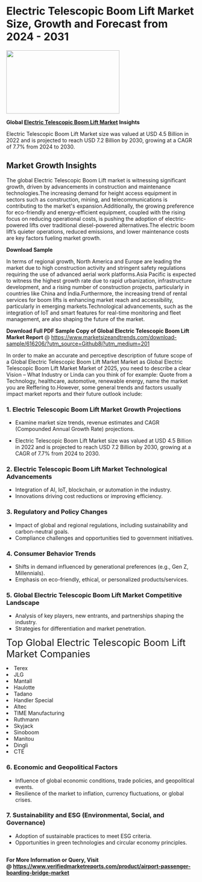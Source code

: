 <H1>Electric Telescopic Boom Lift Market Size, Growth and Forecast from 2024 - 2031</H1><img class="aligncenter size-medium wp-image-584254" src="https://thirdeyenews.in/wp-content/uploads/2024/09/Global-Market-Research-300x168.jpeg" alt="" width="300" height="168" /><p><strong>Global&nbsp;<a href="https://www.marketsizeandtrends.com/download-sample/616206/?utm_source=Github8j?utm_medium=201">Electric Telescopic Boom Lift Market</a> Insights</strong></p><p>Electric Telescopic Boom Lift Market size was valued at USD 4.5 Billion in 2022 and is projected to reach USD 7.2 Billion by 2030, growing at a CAGR of 7.7% from 2024 to 2030.</p><p><h2>Market Growth Insights</h2> <p>The global Electric Telescopic Boom Lift market is witnessing significant growth, driven by advancements in construction and maintenance technologies.The increasing demand for height access equipment in sectors such as construction, mining, and telecommunications is contributing to the market's expansion.Additionally, the growing preference for eco-friendly and energy-efficient equipment, coupled with the rising focus on reducing operational costs, is pushing the adoption of electric-powered lifts over traditional diesel-powered alternatives.The electric boom lift’s quieter operations, reduced emissions, and lower maintenance costs are key factors fueling market growth.</p> <p><strong>Download Sample</strong></p> <p>In terms of regional growth, North America and Europe are leading the market due to high construction activity and stringent safety regulations requiring the use of advanced aerial work platforms.Asia Pacific is expected to witness the highest growth rate due to rapid urbanization, infrastructure development, and a rising number of construction projects, particularly in countries like China and India.Furthermore, the increasing trend of rental services for boom lifts is enhancing market reach and accessibility, particularly in emerging markets.Technological advancements, such as the integration of IoT and smart features for real-time monitoring and fleet management, are also shaping the future of the market.</p> <p><span class=""><strong>Download Full PDF Sample Copy of Global Electric Telescopic Boom Lift Market Report</strong> @ <a href="https://www.marketsizeandtrends.com/download-sample/616206/?utm_source=Github8j?utm_medium=201" target="_blank">https://www.marketsizeandtrends.com/download-sample/616206/?utm_source=Github8j?utm_medium=201</a></span></p><p>In order to make an accurate and perceptive description of future scope of a Global&nbsp;Electric Telescopic Boom Lift Market Market as Global&nbsp;Electric Telescopic Boom Lift Market Market of 2025, you need to describe a clear Vision &ndash; What Industry or Linda can you think of for example: Quote from a Technology, healthcare, automotive, renewable energy, name the market you are Reffering to.However, some general trends and factors usually impact market reports and their future outlook include:</p><h3>1.&nbsp;<strong>Electric Telescopic Boom Lift Market Growth Projections</strong></h3><ul><li>Examine market size trends, revenue estimates and CAGR (Compounded Annual Growth Rate) projections.</li><li><p>Electric Telescopic Boom Lift Market size was valued at USD 4.5 Billion in 2022 and is projected to reach USD 7.2 Billion by 2030, growing at a CAGR of 7.7% from 2024 to 2030.</p></li></ul><h3>2.&nbsp;<strong>Electric Telescopic Boom Lift Market Technological Advancements</strong></h3><ul><li>Integration of AI, IoT, blockchain, or automation in the industry.</li><li>Innovations driving cost reductions or improving efficiency.</li></ul><h3>3.&nbsp;<strong>Regulatory and Policy Changes</strong></h3><ul><li>Impact of global and regional regulations, including sustainability and carbon-neutral goals.</li><li>Compliance challenges and opportunities tied to government initiatives.</li></ul><h3>4.&nbsp;<strong>Consumer Behavior Trends</strong></h3><ul><li>Shifts in demand influenced by generational preferences (e.g., Gen Z, Millennials).</li><li>Emphasis on eco-friendly, ethical, or personalized products/services.</li></ul><h3>5.&nbsp;<strong>Global Electric Telescopic Boom Lift Market Competitive Landscape</strong></h3><ul><li>Analysis of key players, new entrants, and partnerships shaping the industry.</li><li>Strategies for differentiation and market penetration.</li></ul><p data-pm-slice="1 1 []"><span style="color: inherit; font-family: inherit; font-size: 25px;">Top Global Electric Telescopic Boom Lift Market Companies</span></p><div class="" data-test-id=""><p><li>Terex</li><li> JLG</li><li> Mantall</li><li> Haulotte</li><li> Tadano</li><li> Handler Special</li><li> Altec</li><li> TIME Manufacturing</li><li> Ruthmann</li><li> Skyjack</li><li> Sinoboom</li><li> Manitou</li><li> Dingli</li><li> CTE</li></p></div><h3>6.&nbsp;<strong>Economic and Geopolitical Factors</strong></h3><ul><li>Influence of global economic conditions, trade policies, and geopolitical events.</li><li>Resilience of the market to inflation, currency fluctuations, or global crises.</li></ul><h3>7.&nbsp;<strong>Sustainability and ESG (Environmental, Social, and Governance)</strong></h3><ul><li>Adoption of sustainable practices to meet ESG criteria.</li><li>Opportunities in green technologies and circular economy principles.</li></ul><h2><strong style="font-size: 14px;">For More Information or Query, Visit @&nbsp;</strong><a style="background-color: #ffffff; font-size: 14px;" href="https://www.marketsizeandtrends.com/report/electric-telescopic-boom-lift-market/" target="_blank">https://www.verifiedmarketreports.com/product/airport-passenger-boarding-bridge-market</a></h2>